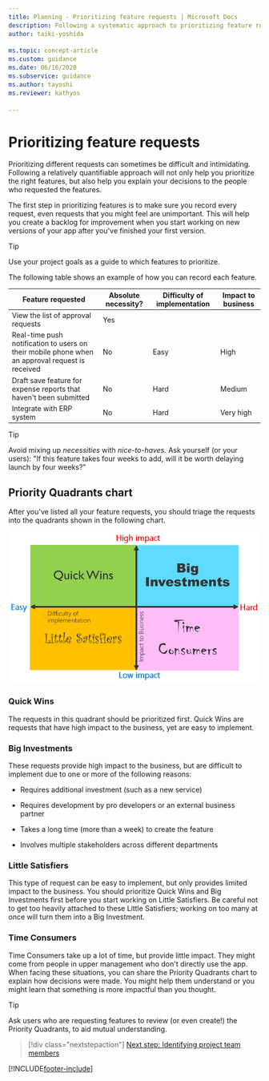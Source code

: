 ```yaml
---
title: Planning - Prioritizing feature requests | Microsoft Docs
description: Following a systematic approach to prioritizing feature requests for your Power Apps project will  help you prioritize the right features and explain your decisions.
author: taiki-yoshida

ms.topic: concept-article
ms.custom: guidance
ms.date: 06/16/2020
ms.subservice: guidance
ms.author: tayoshi
ms.reviewer: kathyos

---
```


# Prioritizing feature requests

Prioritizing different requests can sometimes be difficult and intimidating.
Following a relatively quantifiable approach will not only help you prioritize
the right features, but also help you explain your decisions to the
people who requested the features.

The first step in prioritizing features is to make sure you record every request,
even requests that you might feel are unimportant. This will help you create
a backlog for improvement when you start working on new versions of your
app after you've finished your first version.

> [!TIP]
> Use your project goals as a guide to which features to prioritize.

The following table shows an example of how you can record each feature.

| Feature requested          | Absolute necessity? | Difficulty of implementation | Impact to business |
|----------------------------|---------------------|------------------------------|------------------------|
| View the list of approval requests    | Yes         |               |                        |
| Real-time push notification to users on their mobile phone when an approval request is received | No                      | Easy                             | High                   |
| Draft save feature for expense reports that haven't been submitted | No        | Hard      | Medium                 |
| Integrate with ERP system     | No               | Hard                     | Very high      |

> [!TIP]
> Avoid mixing up *necessities* with *nice-to-haves.* Ask yourself (or your users): "If this feature takes four weeks to add, will it be worth delaying launch by four weeks?”

## Priority Quadrants chart

After you've listed all your feature requests, you should triage the requests
into the quadrants shown in the following chart.

![Priority quadrants, with an axis for low to high impact and an axis for low to high effort.](media/priority-quadrant.png "Priority quadrants, with an axis for low to high impact and an axis for low to high effort")

### Quick Wins

The requests in this quadrant should be prioritized first. Quick Wins are
requests that have high impact to the business, yet are easy to implement.

### Big Investments

These requests provide high impact to the business, but are difficult to
implement due to one or more of the following reasons:

- Requires additional investment (such as a new service)

- Requires development by pro developers or an external business partner

- Takes a long time (more than a week) to create the feature

- Involves multiple stakeholders across different departments

### Little Satisfiers

This type of request can be easy to implement, but only provides limited impact
to the business. You should prioritize Quick Wins and Big Investments first
before you start working on Little Satisfiers. Be careful not to get too heavily
attached to these Little Satisfiers; working on too many at once will turn them into
a Big Investment.

### Time Consumers

Time Consumers take up a lot of time, but provide little impact. They might come
from people in upper management who don't directly use the app. When facing these situations,
you can share the Priority Quadrants chart to explain how decisions were
made. You might help them understand or you might learn that something is more
impactful than you thought.

> [!TIP]
> Ask users who are requesting features to review (or even create!) the Priority
Quadrants, to aid mutual understanding.

> [!div class="nextstepaction"]
> [Next step: Identifying project team members](identifying-project-members.md)


[!INCLUDE[footer-include](../../includes/footer-banner.md)]
